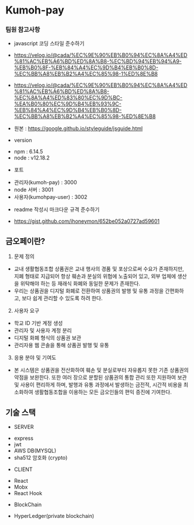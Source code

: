 # Kumoh-pay

### 팀원 참고사항
* javascript 코딩 스타일 준수하기
 - https://velog.io/@cada/%EC%9E%90%EB%B0%94%EC%8A%A4%ED%81%AC%EB%A6%BD%ED%8A%B8-%EC%BD%94%EB%94%A9-%EB%B0%8F-%EB%84%A4%EC%9D%B4%EB%B0%8D-%EC%BB%A8%EB%B2%A4%EC%85%98-1%ED%8E%B8
 

 - https://velog.io/@cada/%EC%9E%90%EB%B0%94%EC%8A%A4%ED%81%AC%EB%A6%BD%ED%8A%B8-%EC%8A%A4%ED%83%80%EC%9D%BC-%EA%B0%80%EC%9D%B4%EB%93%9C-%EB%84%A4%EC%9D%B4%EB%B0%8D-%EC%BB%A8%EB%B2%A4%EC%85%98-%ED%8E%B8
 
 - 원본 : https://google.github.io/styleguide/jsguide.html

* version
 - npm : 6.14.5
 - node : v12.18.2

* 포트
 - 관리자(kumoh-pay) : 3000
 - node 서버 : 3001
 - 사용자(kumohpay-user) : 3002

* readme 작성시 마크다운 규격 준수하기
 - https://gist.github.com/ihoneymon/652be052a0727ad59601

## 금오페이란?
 1. 문제 정의

  - 교내 생활협동조합 상품권은 교내 행사의 경품 및 포상으로써 수요가 존재하지만, 지폐 형태로 지급되어 항상 훼손과 분실의 위협에 노출되어 있고, 외부 업체에 생산을 위탁해야 하는 등 재래식 화폐와 동일한 문제가 존재한다.
  - 우리는 상품권을 디지털 화폐로 전환하여 상품권의 발행 및 유통 과정을 간편화하고, 보다 쉽게 관리할 수 있도록 하려 한다.

 2. 사용자 요구

  - 학교 ID 기반 계정 생성
  - 관리자 및 사용자 계정 분리
  - 디지털 화폐 형식의 상품권 보관
  - 관리자용 웹 콘솔을 통해 상품권 발행 및 유통

 3. 응용 분야 및 기여도

  - 본 시스템은 상품권을 전산화하여 훼손 및 분실로부터 자유롭지 못한 기존 상품권의 약점을 보완한다. 또한 여러 장으로 분할된 상품권의 통합 관리 또한 지원하여 보관 및 사용이 편리하게 하며, 발행과 유통 과정에서 발생하는 금전적, 시간적 비용을 최소화하여 생활협동조합을 이용하는 모든 금오인들의 편익 증진에 기여한다.
  
## 기술 스택
  * SERVER
   - express
   - jwt
   - AWS DB(MYSQL)
   - sha512 암호화 (crypto)
  * CLIENT
   - React
   - Mobx
   - React Hook
  * BlockChain
   - HyperLedger(private blockchain)
